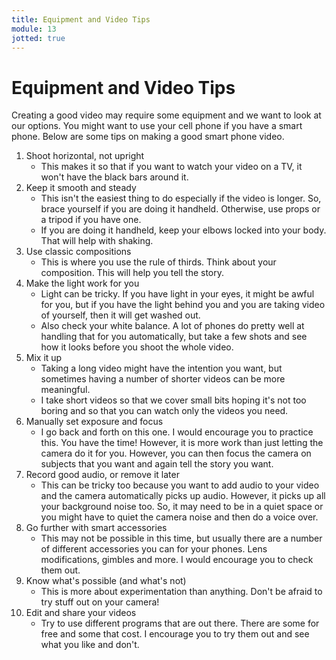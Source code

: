 ```yaml
---
title: Equipment and Video Tips
module: 13
jotted: true
---
```


# Equipment and Video Tips

Creating a good video may require some equipment and we want to look at our options.  You might want to use your cell phone if you have a smart phone.  Below are some tips on making a good smart phone video.

1. Shoot horizontal, not upright
    - This makes it so that if you want to watch your video on a TV, it won't have the black bars around it.
2. Keep it smooth and steady
    - This isn't the easiest thing to do especially if the video is longer.  So, brace yourself if you are doing it handheld.  Otherwise, use props or a tripod if you have one.
    - If you are doing it handheld, keep your elbows locked into your body.  That will help with shaking.
3. Use classic compositions
    - This is where you use the rule of thirds.  Think about your composition.  This will help you tell the story.
4. Make the light work for you
    - Light can be tricky.  If you have light in your eyes, it might be awful for you, but if you have the light behind you and you are taking video of yourself, then it will get washed out.
    - Also check your white balance.  A lot of phones do pretty well at handling that for you automatically, but take a few shots and see how it looks before you shoot the whole video.
5. Mix it up
    - Taking a long video might have the intention you want, but sometimes having a number of shorter videos can be more meaningful.
    - I take short videos so that we cover small bits hoping it's not too boring and so that you can watch only the videos you need.
6. Manually set exposure and focus
    - I go back and forth on this one. I would encourage you to practice this.  You have the time!  However, it is more work than just letting the camera do it for you. However, you can then focus the camera on subjects that you want and again tell the story you want.
7. Record good audio, or remove it later
    - This can be tricky too because you want to add audio to your video and the camera automatically picks up audio. However, it picks up all your background noise too.  So, it may need to be in a quiet space or you might have to quiet the camera noise and then do a voice over.
8. Go further with smart accessories
    - This may not be possible in this time, but usually there are a number of different accessories you can for your phones.  Lens modifications, gimbles and more.  I would encourage you to check them out.
9. Know what's possible (and what's not)
    - This is more about experimentation than anything.  Don't be afraid to try stuff out on your camera!
10. Edit and share your videos
    - Try to use different programs that are out there.  There are some for free and some that cost.  I encourage you to try them out and see what you like and don't.
